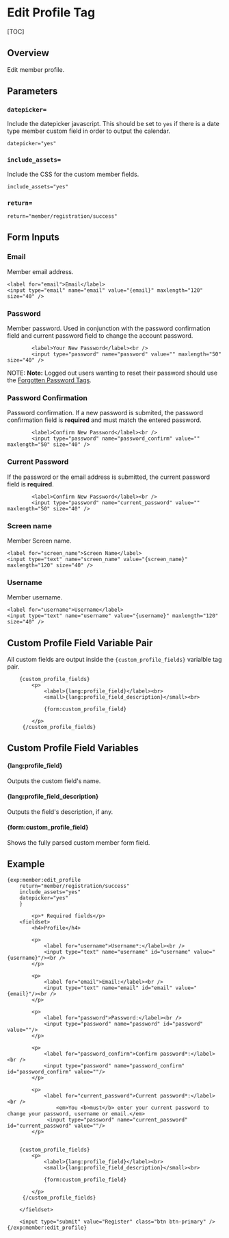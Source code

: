 <!--
    This source file is part of the open source project
    ExpressionEngine User Guide (https://github.com/ExpressionEngine/ExpressionEngine-User-Guide)

    @link      https://expressionengine.com/
    @copyright Copyright (c) 2003-2020, Packet Tide, LLC (https://packettide.com)
    @license   https://expressionengine.com/license Licensed under Apache License, Version 2.0
-->

# Edit Profile Tag

[TOC]

## Overview

Edit member profile.

## Parameters

### `datepicker=`

Include the datepicker javascript.  This should be set to ``yes`` if there is a date type member custom field in order to output the calendar.

    datepicker="yes"

### `include_assets=`

Include the CSS for the custom member fields.

    include_assets="yes"

### `return=`

    return="member/registration/success"


## Form Inputs

### Email

Member email address.

    <label for="email">Email</label>
    <input type="email" name="email" value="{email}" maxlength="120" size="40" />

### Password

Member password. Used in conjunction with the password confirmation field and current password field to change the account password.

            <label>Your New Password</label><br />
            <input type="password" name="password" value="" maxlength="50" size="40" />

NOTE: **Note:** Logged out users wanting to reset their password should use the [Forgotten Password Tags](member/forgot-password.md).

### Password Confirmation

Password confirmation. If a new password is submited, the password confirmation field is **required** and must match the entered password.

            <label>Confirm New Password</label><br />
            <input type="password" name="password_confirm" value="" maxlength="50" size="40" />

### Current Password

If the password or the email address is submitted, the current password field is **required**.

            <label>Confirm New Password</label><br />
            <input type="password" name="current_password" value="" maxlength="50" size="40" />

### Screen name

Member Screen name.

    <label for="screen_name">Screen Name</label>
    <input type="text" name="screen_name" value="{screen_name}" maxlength="120" size="40" />

### Username

Member username.

    <label for="username">Username</label>
    <input type="text" name="username" value="{username}" maxlength="120" size="40" />

## Custom Profile Field Variable Pair

All custom fields are output inside the ``{custom_profile_fields}`` varialble tag pair.

        {custom_profile_fields}
            <p>
                <label>{lang:profile_field}</label><br>
                <small>{lang:profile_field_description}</small><br>

                {form:custom_profile_field}

            </p>
         {/custom_profile_fields}

## Custom Profile Field Variables

#### {lang:profile_field}

Outputs the custom field's name.

#### {lang:profile_field_description}

Outputs the field's description, if any.

#### {form:custom_profile_field}

Shows the fully parsed custom member form field.

## Example

    {exp:member:edit_profile
        return="member/registration/success"
		include_assets="yes"
		datepicker="yes"
        }

            <p>* Required fields</p>
        <fieldset>
            <h4>Profile</h4>

            <p>
                <label for="username">Username*:</label><br />
                <input type="text" name="username" id="username" value="{username}"/><br />
            </p>

            <p>
                <label for="email">Email:</label><br />
                <input type="text" name="email" id="email" value="{email}"/><br />
            </p>

            <p>
                <label for="password">Password:</label><br />
                <input type="password" name="password" id="password" value=""/>
            </p>

            <p>
                <label for="password_confirm">Confirm password*:</label><br />
                <input type="password" name="password_confirm" id="password_confirm" value=""/>
            </p>

            <p>
                <label for="current_password">Current password*:</label><br />
					<em>You <b>must</b> enter your current password to change your password, username or email.</em>
                 <input type="password" name="current_password" id="current_password" value=""/>
            </p>


        {custom_profile_fields}
            <p>
                <label>{lang:profile_field}</label><br>
                <small>{lang:profile_field_description}</small><br>

                {form:custom_profile_field}

            </p>
         {/custom_profile_fields}

        </fieldset>

        <input type="submit" value="Register" class="btn btn-primary" />
    {/exp:member:edit_profile}
